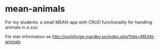 # mean-animals
For my students: a small MEAN-app with CRUD functionality for handling animals in a zoo

För mer information se http://porkforge.mardby.se/index.php?title=MEAN-animals